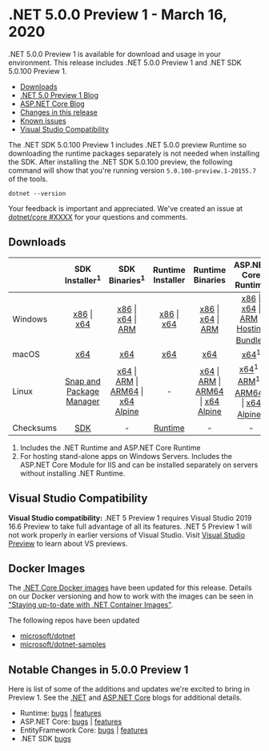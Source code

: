 # .NET 5.0.0 Preview 1 - March 16, 2020

.NET 5.0.0 Preview 1 is available for download and usage in your environment. This release includes .NET 5.0.0 Preview 1 and .NET SDK 5.0.100 Preview 1.

* [Downloads](https://dotnet.microsoft.com/download/dotnet-core/5.0)
* [.NET 5.0 Preview 1 Blog][dotnet-blog]
* [ASP.NET Core Blog][aspnet-blog]
* [Changes in this release](#notable-changes-in-500-preview-1)
* [Known issues](../5.0-known-issues.md)
* [Visual Studio Compatibility](#visual-studio-compatibility)

The .NET SDK 5.0.100 Preview 1 includes .NET 5.0.0 preview Runtime so downloading the runtime packages separately is not needed when installing the SDK. After installing the .NET SDK 5.0.100 preview, the following command will show that you're running version `5.0.100-preview.1-20155.7` of the tools.

`dotnet --version`

Your feedback is important and appreciated. We've created an issue at [dotnet/core #XXXX](https://github.com/dotnet/core/issues/XXXX) for your questions and comments.

## Downloads

|           | SDK Installer<sup>1</sup>                        | SDK Binaries<sup>1</sup>                 | Runtime Installer                                        | Runtime Binaries                                 | ASP.NET Core Runtime           |
| --------- | :------------------------------------------:     | :----------------------:                 | :---------------------------:                            | :-------------------------:                      | :-----------------:            |
| Windows   | [x86][dotnet-sdk-win-x86.exe] \| [x64][dotnet-sdk-win-x64.exe] | [x86][dotnet-sdk-win-x86.zip] \| [x64][dotnet-sdk-win-x64.zip] \| [ARM][dotnet-sdk-win-arm.zip] | [x86][dotnet-runtime-win-x86.exe] \| [x64][dotnet-runtime-win-x64.exe] | [x86][dotnet-runtime-win-x86.zip] \| [x64][dotnet-runtime-win-x64.zip] \| [ARM][dotnet-runtime-win-arm.zip]  | [x86][aspnetcore-runtime-win-x86.exe] \| [x64][aspnetcore-runtime-win-x64.exe] \| [ARM][aspnetcore-runtime-win-arm.zip] \|<br> [Hosting Bundle][dotnet-hosting-win.exe]<sup>2</sup> |
| macOS     | [x64][dotnet-sdk-osx-x64.pkg]  | [x64][dotnet-sdk-osx-x64.tar.gz]     | [x64][dotnet-runtime-osx-x64.pkg] | [x64][dotnet-runtime-osx-x64.tar.gz] | [x64][aspnetcore-runtime-osx-x64.tar.gz]<sup>1</sup>
| Linux     | [Snap and Package Manager](5.0.0-preview1-install-instructions.md)  | [x64][dotnet-sdk-linux-x64.tar.gz] \| [ARM][dotnet-sdk-linux-arm.tar.gz] \| [ARM64][dotnet-sdk-linux-arm64.tar.gz] \| [x64 Alpine][dotnet-sdk-linux-musl-x64.tar.gz] | - | [x64][dotnet-runtime-linux-x64.tar.gz] \| [ARM][dotnet-runtime-linux-arm.tar.gz] \| [ARM64][dotnet-runtime-linux-arm64.tar.gz] \| [x64 Alpine][dotnet-runtime-linux-musl-x64.tar.gz] | [x64][aspnetcore-runtime-linux-x64.tar.gz]<sup>1</sup>  \| [ARM][aspnetcore-runtime-linux-arm.tar.gz]<sup>1</sup> \| [ARM64][aspnetcore-runtime-linux-arm64.tar.gz]<sup>1</sup> \| [x64 Alpine][aspnetcore-runtime-linux-musl-x64.tar.gz]<sup>1</sup> |
| Checksums | [SDK][checksums-sdk]                             | -                                        | [Runtime][checksums-runtime]                             | - | - |

1. Includes the .NET Runtime and ASP.NET Core Runtime
2. For hosting stand-alone apps on Windows Servers. Includes the ASP.NET Core Module for IIS and can be installed separately on servers without installing .NET Runtime.

## Visual Studio Compatibility

**Visual Studio compatibility:** .NET 5 Preview 1 requires Visual Studio 2019 16.6 Preview to take full advantage of all its features. .NET 5 Preview 1 will not work properly in earlier versions of Visual Studio. Visit [Visual Studio Preview](https://visualstudio.microsoft.com/vs/preview/) to learn about VS previews.

## Docker Images

The [.NET Core Docker images](https://hub.docker.com/r/microsoft/dotnet/) have been updated for this release. Details on our Docker versioning and how to work with the images can be seen in ["Staying up-to-date with .NET Container Images"](https://blogs.msdn.microsoft.com/dotnet/2018/06/18/staying-up-to-date-with-net-container-images/).

The following repos have been updated

* [microsoft/dotnet](https://hub.docker.com/r/microsoft/dotnet)
* [microsoft/dotnet-samples](https://hub.docker.com/r/microsoft/dotnet-samples)

## Notable Changes in 5.0.0 Preview 1

Here is list of some of the additions and updates we're excited to bring in Preview 1. See the [.NET][dotnet-blog] and [ASP.NET Core][aspnet-blog] blogs for additional details.

* Runtime: [bugs][runtime_bugs] | [features][runtime_features]
* ASP.NET Core: [bugs][aspnet_bugs] | [features][aspnet_features]
* EntityFramework Core: [bugs][ef_bugs] | [features][ef_features]
* .NET SDK [bugs][sdk_bugs]

[blob-runtime]: https://dotnetcli.blob.core.windows.net/dotnet/Runtime/
[blob-sdk]: https://dotnetcli.blob.core.windows.net/dotnet/Sdk/
[release-notes]: https://github.com/dotnet/core/blob/master/release-notes/5.0/preview/5.0.0-preview.1.md

[checksums-runtime]: https://dotnetcli.blob.core.windows.net/dotnet/checksums/5.0.0-preview.1-sha.txt
[checksums-sdk]: https://dotnetcli.blob.core.windows.net/dotnet/checksums/5.0.0-preview.1-sha.txt

[linux-install]: https://www.microsoft.com/net/download/linux
[linux-setup]: https://github.com/dotnet/core/blob/master/Documentation/linux-setup.md

[dotnet-blog]: https://devblogs.microsoft.com/dotnet/announcing-net-core-5-0-preview-1/
[aspnet-blog]: https://devblogs.microsoft.com/aspnet/asp-net-core-and-blazor-updates-in-net-core-5-0-preview-1/
[ef-blog]: https://devblogs.microsoft.com/dotnet/
[ef_bugs]: https://github.com/dotnet/efcore/issues?q=is%3Aissue+milestone%3A5.0.0-preview1+is%3Aclosed+label%3Atype-bug
[ef_features]: https://github.com/dotnet/efcore/issues?q=is%3Aissue+milestone%3A5.0.0-preview1+is%3Aclosed+label%3Atype-enhancement

[aspnet_bugs]: https://github.com/aspnet/AspNetCore/issues?q=is%3Aissue+milestone%3A5.0.0-preview1+label%3ADone+label%3Abug
[aspnet_features]: https://github.com/aspnet/AspNetCore/issues?q=is%3Aissue+milestone%3A5.0.0-preview1+label%3ADone+label%3Aenhancement
[runtime_bugs]: https://github.com/dotnet/runtime/issues?utf8=%E2%9C%93&q=is%3Aissue+milestone%3A5.0+label%3Abug+
[runtime_features]: https://github.com/dotnet/runtime/issues?q=is%3Aissue+milestone%3A5.0+label%3Aenhancement

[sdk_bugs]: https://github.com/dotnet/sdk/issues?q=is%3Aissue+is%3Aclosed+milestone%3A5.0.1xx

[//]: # ( Runtime 5.0.0-preview.1.20120.5)
[dotnet-apphost-pack-x64.deb]: https://download.visualstudio.microsoft.com/download/pr/28d55dfb-e34a-4a70-8a72-9be5e17e975b/8d0313901895bde7a5ffc704021906ca/dotnet-apphost-pack-5.0.0-preview.1.20120.5-x64.deb
[dotnet-apphost-pack-x64.rpm]: https://download.visualstudio.microsoft.com/download/pr/db91a035-bb5e-463e-a0a8-2bbbac9caf7e/84df4635a4a4dd2de32028c4cf093795/dotnet-apphost-pack-5.0.0-preview.1.20120.5-x64.rpm
[dotnet-host-x64.deb]: https://download.visualstudio.microsoft.com/download/pr/257b444a-330b-4534-9d10-f26586dda9a4/fc0de30ef3d870367e6c33adc3427fb9/dotnet-host-5.0.0-preview.1.20120.5-x64.deb
[dotnet-host-x64.rpm]: https://download.visualstudio.microsoft.com/download/pr/af503f4d-cca5-41e8-bcf7-fb1b6636d11f/a021b589fab4d9f93c2ebe5a18c6c361/dotnet-host-5.0.0-preview.1.20120.5-x64.rpm
[dotnet-hostfxr-x64.deb]: https://download.visualstudio.microsoft.com/download/pr/0aca7fd3-27ac-4491-888d-144d221e26c0/b38c6ab328ebeef3be152e70b0f088fd/dotnet-hostfxr-5.0.0-preview.1.20120.5-x64.deb
[dotnet-hostfxr-x64.rpm]: https://download.visualstudio.microsoft.com/download/pr/60a4f518-e26f-4898-aa59-4fb29d06ab13/b56b768b5930fe2d659eda6597bcc3ab/dotnet-hostfxr-5.0.0-preview.1.20120.5-x64.rpm
[dotnet-runtime-linux-arm.tar.gz]: https://download.visualstudio.microsoft.com/download/pr/31aee07d-32f7-4efb-9cf1-89106a26212d/a7006126fb7df2d305c7e0bf25299c9e/dotnet-runtime-5.0.0-preview.1.20120.5-linux-arm.tar.gz
[dotnet-runtime-linux-arm64.tar.gz]: https://download.visualstudio.microsoft.com/download/pr/84387434-81b7-46a9-8219-185f66a66830/d1087f26ea03ff2ca7751c3813685c0f/dotnet-runtime-5.0.0-preview.1.20120.5-linux-arm64.tar.gz
[dotnet-runtime-linux-musl-arm64.tar.gz]: https://download.visualstudio.microsoft.com/download/pr/17bfd1fb-9924-4c12-b7cd-0c2a7e43778b/f562456fdd9c94720f4f8e306979b16e/dotnet-runtime-5.0.0-preview.1.20120.5-linux-musl-arm64.tar.gz
[dotnet-runtime-linux-musl-x64.tar.gz]: https://download.visualstudio.microsoft.com/download/pr/fb48e751-cc31-4c5c-9c47-3bfb0ea4fc3b/554bbfb058c4ed507bc7c4f888b317b1/dotnet-runtime-5.0.0-preview.1.20120.5-linux-musl-x64.tar.gz
[dotnet-runtime-linux-x64.tar.gz]: https://download.visualstudio.microsoft.com/download/pr/6987c0a0-0f98-454d-92f8-152b4370231f/657b01827c9003378812d80f9d45de8d/dotnet-runtime-5.0.0-preview.1.20120.5-linux-x64.tar.gz
[dotnet-runtime-osx-x64.pkg]: https://download.visualstudio.microsoft.com/download/pr/3d5fb11e-ebec-49ac-ab6f-dbd16d2af3bf/9ee2e4d64ccc528a3ad13787694ea0c1/dotnet-runtime-5.0.0-preview.1.20120.5-osx-x64.pkg
[dotnet-runtime-osx-x64.tar.gz]: https://download.visualstudio.microsoft.com/download/pr/53d350d2-dbee-49eb-a5b9-93c2fb1fad2c/94bae932554b373b39067e705fae2c26/dotnet-runtime-5.0.0-preview.1.20120.5-osx-x64.tar.gz
[dotnet-runtime-win-arm.zip]: https://download.visualstudio.microsoft.com/download/pr/421f943b-e151-4215-8cd5-a38577f05fe6/5ed2cfc1e4db2ca1e2f92195eae40437/dotnet-runtime-5.0.0-preview.1.20120.5-win-arm.zip
[dotnet-runtime-win-x64.exe]: https://download.visualstudio.microsoft.com/download/pr/1619a7f2-1bed-4d4a-943c-32bc3a702f5c/8f8fe5d927651a4084792019021cad6d/dotnet-runtime-5.0.0-preview.1.20120.5-win-x64.exe
[dotnet-runtime-win-x64.zip]: https://download.visualstudio.microsoft.com/download/pr/87d8839f-c9f4-4e75-9a70-fae73129bede/e898bbfa1af5476d7aad707798fed148/dotnet-runtime-5.0.0-preview.1.20120.5-win-x64.zip
[dotnet-runtime-win-x86.exe]: https://download.visualstudio.microsoft.com/download/pr/b26425ef-c76b-42f1-b59a-01bb34c1268a/fbd47715f4297fdcbc9f5dc4cd7a5b79/dotnet-runtime-5.0.0-preview.1.20120.5-win-x86.exe
[dotnet-runtime-win-x86.zip]: https://download.visualstudio.microsoft.com/download/pr/d36d5c8e-6053-47e1-846c-736ddc6fac35/484be0892e1dacec55b5abf7a6ef7ecd/dotnet-runtime-5.0.0-preview.1.20120.5-win-x86.zip
[dotnet-runtime-x64.deb]: https://download.visualstudio.microsoft.com/download/pr/caaf95b6-a9f5-4aa0-9516-006f718dddb5/31b849892a71079e3983245dc704f789/dotnet-runtime-5.0.0-preview.1.20120.5-x64.deb
[dotnet-runtime-x64.rpm]: https://download.visualstudio.microsoft.com/download/pr/30f1a334-438c-4b59-9909-e586f2c4c027/677c7ce2bf758856d96ecd9f723df454/dotnet-runtime-5.0.0-preview.1.20120.5-x64.rpm
[dotnet-runtime-deps-centos.7-x64.rpm]: https://download.visualstudio.microsoft.com/download/pr/1bebb030-7485-4359-8b25-018f4dd36ca5/ef6a4459bdf9a679b51a01a34440f9ad/dotnet-runtime-deps-5.0.0-preview.1.20120.5-centos.7-x64.rpm
[dotnet-runtime-deps-fedora.27-x64.rpm]: https://download.visualstudio.microsoft.com/download/pr/d55e8cf7-2575-42d2-89f0-fe13f990a1c3/fe33fc9a9dc34bf6256dd35339a8e765/dotnet-runtime-deps-5.0.0-preview.1.20120.5-fedora.27-x64.rpm
[dotnet-runtime-deps-opensuse.42-x64.rpm]: https://download.visualstudio.microsoft.com/download/pr/f87285cf-5a6f-43be-9afe-2ff172143fea/316d73a0fddb3d69f284069c4ec6739a/dotnet-runtime-deps-5.0.0-preview.1.20120.5-opensuse.42-x64.rpm
[dotnet-runtime-deps-oraclelinux.7-x64.rpm]: https://download.visualstudio.microsoft.com/download/pr/4f0b7596-5aed-4e59-936c-2e2206ea40e3/2b4e0f6b45e3871deef5866b32a10b82/dotnet-runtime-deps-5.0.0-preview.1.20120.5-oraclelinux.7-x64.rpm
[dotnet-runtime-deps-rhel.7-x64.rpm]: https://download.visualstudio.microsoft.com/download/pr/74cf028a-e48b-4b43-bdf0-2fe1421cad0e/c0dcaef1445923dab268e1aefd6bf89e/dotnet-runtime-deps-5.0.0-preview.1.20120.5-rhel.7-x64.rpm
[dotnet-runtime-deps-sles.12-x64.rpm]: https://download.visualstudio.microsoft.com/download/pr/bcc82c68-1060-4d0b-92a8-8627c94d9348/065b16502d742ea59bf159e4e9210a74/dotnet-runtime-deps-5.0.0-preview.1.20120.5-sles.12-x64.rpm
[dotnet-runtime-deps-x64.deb]: https://download.visualstudio.microsoft.com/download/pr/2c283aee-138b-4d4a-ad63-a299e62655d7/b97d6e120cbbfe16e3481f27610e7972/dotnet-runtime-deps-5.0.0-preview.1.20120.5-x64.deb
[dotnet-targeting-pack-x64.deb]: https://download.visualstudio.microsoft.com/download/pr/c68808d4-375f-4845-bc77-99655f6b810b/5a3b53c37d6156679af2df76b66e3b61/dotnet-targeting-pack-5.0.0-preview.1.20120.5-x64.deb
[dotnet-targeting-pack-x64.rpm]: https://download.visualstudio.microsoft.com/download/pr/195c3d17-7f5d-4416-9b67-955620d52264/d8a0cbd2ae5bc18fd8ed79db4f50b707/dotnet-targeting-pack-5.0.0-preview.1.20120.5-x64.rpm
[netstandard-targeting-pack-x64.deb]: https://download.visualstudio.microsoft.com/download/pr/2dae2645-630f-4540-a009-e5f576aeb9b6/25b2d91389688ca3db6a613c20e145f1/netstandard-targeting-pack-2.1.0-preview.1.20120.5-x64.deb
[netstandard-targeting-pack-x64.rpm]: https://download.visualstudio.microsoft.com/download/pr/65c3f97a-8c17-4004-aa28-63977a36029f/9a273b34e0c62051a5f2693fa173aea5/netstandard-targeting-pack-2.1.0-preview.1.20120.5-x64.rpm

[//]: # ( WindowsDesktop 5.0.0-preview.1.20120.5)
[windowsdesktop-runtime-preview.1.20127.5-win-x64.exe]: https://download.visualstudio.microsoft.com/download/pr/2f55bae1-e4f3-4dfe-8619-875e33d2f600/7645edcc220a59fcb08ac4a7bcbb2478/windowsdesktop-runtime-5.0.0-preview.1.20127.5-win-x64.exe
[windowsdesktop-runtime-preview.1.20127.5-win-x86.exe]: https://download.visualstudio.microsoft.com/download/pr/064e147d-f45c-44f8-b10c-26bf69057858/45ec44bc95dbf6f427df7f5f814b1afc/windowsdesktop-runtime-5.0.0-preview.1.20127.5-win-x86.exe

[//]: # ( ASP 5.0.0-preview.1.20124.5)
[aspnetcore-runtime-linux-arm.tar.gz]: https://download.visualstudio.microsoft.com/download/pr/9a20c81d-b745-41ab-84e9-c79a6c1a834a/59eda26304fac6a11cf34ad5020f3730/aspnetcore-runtime-5.0.0-preview.1.20124.5-linux-arm.tar.gz
[aspnetcore-runtime-linux-arm64.tar.gz]: https://download.visualstudio.microsoft.com/download/pr/164c04ba-e0f3-47d0-92a7-8e66acc15f4c/f35c8c1aba9e46f1a36d2c5e54e27fd5/aspnetcore-runtime-5.0.0-preview.1.20124.5-linux-arm64.tar.gz
[aspnetcore-runtime-linux-musl-arm64.tar.gz]: https://download.visualstudio.microsoft.com/download/pr/954abef8-224e-4852-86a6-9d7fc038117c/5c1ab11a52821fa7c7930eaf76804fd7/aspnetcore-runtime-5.0.0-preview.1.20124.5-linux-musl-arm64.tar.gz
[aspnetcore-runtime-linux-musl-x64.tar.gz]: https://download.visualstudio.microsoft.com/download/pr/1b072f80-b9df-4ffa-8b36-3bdc37a9cb05/d188499bbcc1cbeb355504831457f52b/aspnetcore-runtime-5.0.0-preview.1.20124.5-linux-musl-x64.tar.gz
[aspnetcore-runtime-linux-x64.tar.gz]: https://download.visualstudio.microsoft.com/download/pr/c88ef7f1-c62a-4ef6-810e-87f5d6152217/96c52963aa875fbcd9131f42075ff5c9/aspnetcore-runtime-5.0.0-preview.1.20124.5-linux-x64.tar.gz
[aspnetcore-runtime-osx-x64.tar.gz]: https://download.visualstudio.microsoft.com/download/pr/c181b335-3e57-41c6-b14c-421f42f1ca95/afc7b0f82ece0a8291506d2cbc971bad/aspnetcore-runtime-5.0.0-preview.1.20124.5-osx-x64.tar.gz
[aspnetcore-runtime-win-arm.zip]: https://download.visualstudio.microsoft.com/download/pr/72c55abd-e606-4a6c-9842-3f9b28f0c1c3/35f6e8843aff939edb17e485911ba4bf/aspnetcore-runtime-5.0.0-preview.1.20124.5-win-arm.zip
[aspnetcore-runtime-win-x64.exe]: https://download.visualstudio.microsoft.com/download/pr/b22bdbe7-02a4-4511-aa06-2092957fac64/04e6c870f24ecb99207aec320ced30e1/aspnetcore-runtime-5.0.0-preview.1.20124.5-win-x64.exe
[aspnetcore-runtime-win-x64.zip]: https://download.visualstudio.microsoft.com/download/pr/00b37d1c-e9f4-41f3-b345-e573c5b56103/86fa2104475b704215069b7cf8a3def9/aspnetcore-runtime-5.0.0-preview.1.20124.5-win-x64.zip
[aspnetcore-runtime-win-x86.exe]: https://download.visualstudio.microsoft.com/download/pr/2d4e5b00-bab0-4371-895c-4f6b4ba5b522/48e480a50e0384cd9cfe4fa4a8e56311/aspnetcore-runtime-5.0.0-preview.1.20124.5-win-x86.exe
[aspnetcore-runtime-win-x86.zip]: https://download.visualstudio.microsoft.com/download/pr/a84dde53-e69e-475f-919b-582dd42c189b/05b8ffd4b70561659dbca3b03265936a/aspnetcore-runtime-5.0.0-preview.1.20124.5-win-x86.zip
[aspnetcore-runtime-x64.deb]: https://download.visualstudio.microsoft.com/download/pr/d53ad6fb-b757-481b-84a5-2dd400a11d53/9b2d22cad3a9706f27159b64415c21f7/aspnetcore-runtime-5.0.0-preview.1.20124.5-x64.deb
[aspnetcore-runtime-x64.rpm]: https://download.visualstudio.microsoft.com/download/pr/bd4ed1f2-1966-4fc4-b922-ba0e775aba6d/70a943fbbcf9b97e3fb1c7f6bd84607c/aspnetcore-runtime-5.0.0-preview.1.20124.5-x64.rpm
[aspnetcore-targeting-pack.deb]: https://download.visualstudio.microsoft.com/download/pr/51bfd5c7-b430-45d2-a6cf-3c68fc5b33b3/1b4b80d0247cdac773f638368de30d06/aspnetcore-targeting-pack-5.0.0-preview.1.20124.5.deb
[aspnetcore-targeting-pack.rpm]: https://download.visualstudio.microsoft.com/download/pr/727000b9-7c3e-46de-91f4-619cdada6825/df083ff2a1b24a34c012d46bd5ca8569/aspnetcore-targeting-pack-5.0.0-preview.1.20124.5.rpm
[dotnet-hosting-win.exe]: https://download.visualstudio.microsoft.com/download/pr/98b0a8d8-9eb7-449e-b9bb-d104e46c2e6a/972a2813f230c9eede852cecef20f759/dotnet-hosting-5.0.0-preview.1.20124.5-win.exe

[//]: # ( SDK 5.0.100 )
[dotnet-sdk-linux-arm.tar.gz]: https://download.visualstudio.microsoft.com/download/pr/d0ed3148-079b-4003-8490-79e0b4429c86/ccbe5961e8494d374bb3f38bea7f134f/dotnet-sdk-5.0.100-preview.1.20155.7-linux-arm.tar.gz
[dotnet-sdk-linux-arm64.tar.gz]: https://download.visualstudio.microsoft.com/download/pr/c7c630d6-c62d-49f6-8efc-24621164e15d/b7fd5253aa76a0c16f9eed5d12ffbff8/dotnet-sdk-5.0.100-preview.1.20155.7-linux-arm64.tar.gz
[dotnet-sdk-linux-musl-x64.tar.gz]: https://download.visualstudio.microsoft.com/download/pr/aa912272-cfe3-4004-a960-61b9133b14e5/2ae4265949516bd8f0dee9b73945110a/dotnet-sdk-5.0.100-preview.1.20155.7-linux-musl-x64.tar.gz
[dotnet-sdk-linux-x64.tar.gz]: https://download.visualstudio.microsoft.com/download/pr/5b2263be-2e9c-48f4-8bcb-46018b512dd3/664228f47b82f6c530b168c940a9dfa5/dotnet-sdk-5.0.100-preview.1.20155.7-linux-x64.tar.gz
[dotnet-sdk-osx-x64.pkg]: https://download.visualstudio.microsoft.com/download/pr/a6c1bef8-4840-4142-baeb-ff4e727df4c4/59c116135a25bf3f31365a6f7b7e84da/dotnet-sdk-5.0.100-preview.1.20155.7-osx-x64.pkg
[dotnet-sdk-osx-x64.tar.gz]: https://download.visualstudio.microsoft.com/download/pr/d300744f-cb11-4c04-9c7b-c0912c2b2dea/2274f66ff502bd3e65b472f2aa8b6fe4/dotnet-sdk-5.0.100-preview.1.20155.7-osx-x64.tar.gz
[dotnet-sdk-win-arm.zip]: https://download.visualstudio.microsoft.com/download/pr/9dae6cf9-a5b1-4081-b0e0-574eab1d72af/3239f6721e8e8b1667fafb2aa305f50b/dotnet-sdk-5.0.100-preview.1.20155.7-win-arm.zip
[dotnet-sdk-win-x64.exe]: https://download.visualstudio.microsoft.com/download/pr/de891f82-640f-4f21-8a78-397f851d83bd/7ec1693a74563b572fe81d649e973e3f/dotnet-sdk-5.0.100-preview.1.20155.7-win-x64.exe
[dotnet-sdk-win-x64.zip]: https://download.visualstudio.microsoft.com/download/pr/0dd5a0ce-5b10-4658-8b98-5f4933549b40/18da52cd17126c8738a2e3a6e20f6688/dotnet-sdk-5.0.100-preview.1.20155.7-win-x64.zip
[dotnet-sdk-win-x86.exe]: https://download.visualstudio.microsoft.com/download/pr/0474f339-e798-4b1e-8d6d-7c8c038c784c/f7ae14a31dab3bbb30a02edfdb84c929/dotnet-sdk-5.0.100-preview.1.20155.7-win-x86.exe
[dotnet-sdk-win-x86.zip]: https://download.visualstudio.microsoft.com/download/pr/90416a23-fc44-44ea-9467-1204652e7a55/202f9e462cd96f0cef2bc333a0534734/dotnet-sdk-5.0.100-preview.1.20155.7-win-x86.zip
[dotnet-sdk-x64.deb]: https://download.visualstudio.microsoft.com/download/pr/36c25a97-a129-462d-8a1d-f71665ae1351/c8e6a12c700506e7cad4e11b519cb797/dotnet-sdk-5.0.100-preview.1.20155.7-x64.deb
[dotnet-sdk-x64.rpm]: https://download.visualstudio.microsoft.com/download/pr/f49edc67-fc0f-4c10-a39d-d9638001a53d/44aa8ea149d0864429a6bbbc1333104c/dotnet-sdk-5.0.100-preview.1.20155.7-x64.rpm

[//]: # ( Symbols )
